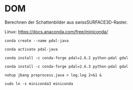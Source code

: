 # DOM

Berechnen der Schattenbilder aus swissSURFACE3D-Raster.


Linux: https://docs.anaconda.com/free/miniconda/

```
conda create --name pdal-java
```

```
conda activate pdal-java
```

```
conda install -c conda-forge pdal=2.6.2 python-pdal gdal
```
```
conda install -c conda-forge pdal=2.6.3 python-pdal gdal
```

```
nohup jbang preprocess.java > log.log 2>&1 &
```





```
sudo ln -s miniconda3 miniconda
```

